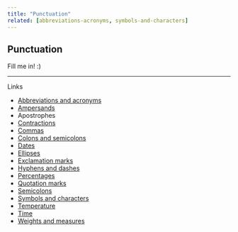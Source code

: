 ```yaml
---
title: "Punctuation"
related: [abbreviations-acronyms, symbols-and-characters]
---
```


## Punctuation

Fill me in! :)

---

Links

- [Abbreviations and acronyms](/#abbreviations-and-acronyms "Abbreviations and acronyms")
- [Ampersands](#ampersands "Ampersands")
- Apostrophes
- [Contractions](#contractions "Contractions")
- [Commas](#commas "Commas")
- [Colons and semicolons](#colons-and-semicolons "Colons and semicolons")
- [Dates](#dates-and-time-periods "Dates")
- [Ellipses](#ellipses "Ellipses")
- [Exclamation marks](#exclamation-marks "Exclamation marks")
- [Hyphens and dashes](#hyphens-and-dashes "Hyphens and dashes")
- [Percentages](#per-cent "Percentages")
- [Quotation marks](#quotation-marks "Quotation marks")
- [Semicolons](#semicolons "Semicolons")
- [Symbols and characters](#symbols-and-characters. "Symbols and characters")
- [Temperature](#temperature "Temperature")
- [Time](#time "Time")
- [Weights and measures](#weights-and-measures "Weights and measures")
